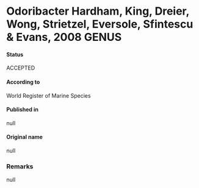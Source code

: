 # Odoribacter Hardham, King, Dreier, Wong, Strietzel, Eversole, Sfintescu & Evans, 2008 GENUS

#### Status
ACCEPTED

#### According to
World Register of Marine Species

#### Published in
null

#### Original name
null

### Remarks
null